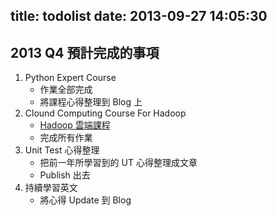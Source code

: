 title: todolist
date: 2013-09-27 14:05:30
---
## 2013 Q4 預計完成的事項 ##
1. Python Expert Course
   * 作業全部完成
   * 將課程心得整理到 Blog 上
2. Clound Computing Course For Hadoop
   * [Hadoop 雲端課程](http://trac.nchc.org.tw/cloud/wiki/NCHCCloudCourse090914 "Hadoop 雲端課程")
   * 完成所有作業
3. Unit Test 心得整理
   * 把前一年所學習到的 UT 心得整理成文章
   * Publish 出去
4. 持續學習英文
   * 將心得 Update 到 Blog